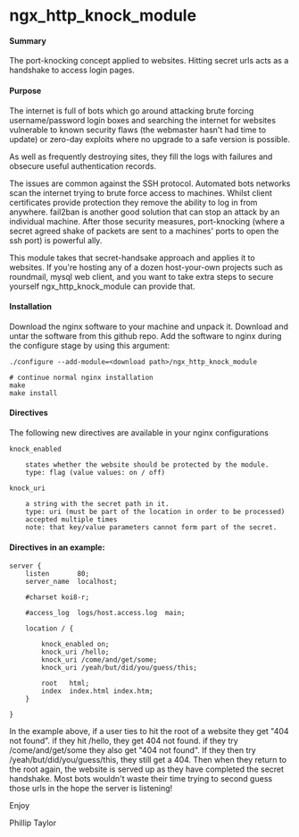 
ngx_http_knock_module
=====================

#### Summary

The port-knocking concept applied to websites. Hitting secret urls acts as a handshake to access login pages.

#### Purpose

The internet is full of bots which go around attacking brute forcing username/password login boxes and
searching the internet for websites vulnerable to known security flaws (the webmaster hasn't had time to
update) or zero-day exploits where no upgrade to a safe version is possible.

As well as frequently destroying sites, they fill the logs with failures and obsecure useful authentication
records.

The issues are common against the SSH protocol. Automated bots networks scan the internet trying to brute force
access to machines.	Whilst client certificates provide protection they remove the ability to log in from anywhere.
fail2ban is another good solution that can stop an attack by an individual machine. After those security measures,
port-knocking (where a secret agreed shake of packets are sent to a machines' ports to open the ssh port) is powerful
ally.

This module takes that secret-handsake approach and applies it to websites. If you're hosting any of a dozen
host-your-own projects such as roundmail, mysql web client, and you want to take extra steps to secure yourself
ngx_http_knock_module can provide that.

#### Installation

Download the nginx software to your machine and unpack it. Download and untar the software from this github repo.
Add the software to nginx during the configure stage by using this argument:

	./configure --add-module=<download path>/ngx_http_knock_module

	# continue normal nginx installation
	make
	make install

#### Directives

The following new directives are available in your nginx configurations

	knock_enabled
		
		states whether the website should be protected by the module.
		type: flag (value values: on / off)
	
	knock_uri

		a string with the secret path in it.
		type: uri (must be part of the location in order to be processed)
		accepted multiple times
		note: that key/value parameters cannot form part of the secret.

#### Directives in an example:

    server {
        listen       80;
        server_name  localhost;

        #charset koi8-r;

        #access_log  logs/host.access.log  main;

        location / {

            knock_enabled on;
            knock_uri /hello;
            knock_uri /come/and/get/some;
            knock_uri /yeah/but/did/you/guess/this;

            root   html;
            index  index.html index.htm;
        }

    }

In the example above, if a user ties to hit the root of a website they get "404 not found". if they hit
/hello, they get 404 not found. if they try /come/and/get/some they also get "404 not found". If they
then try /yeah/but/did/you/guess/this, they still get a 404. Then when they return to the root again,
the website is served up as they have completed the secret handshake. Most bots wouldn't waste their
time trying to second guess those urls in the hope the server is listening!

Enjoy

Phillip Taylor
